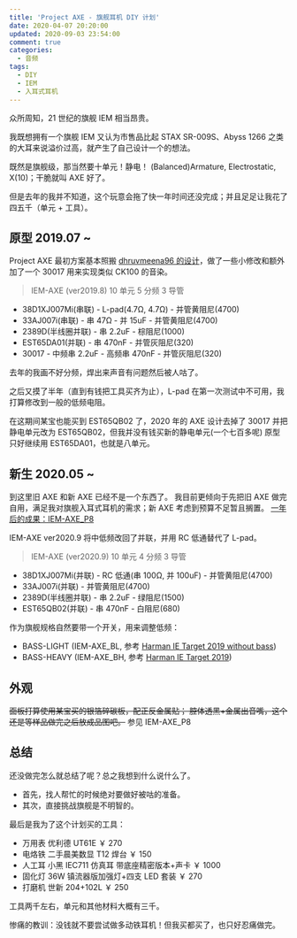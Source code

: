 ```yaml
---
title: 'Project AXE - 旗舰耳机 DIY 计划'
date: 2020-04-07 20:20:00
updated: 2020-09-03 23:54:00
comment: true
categories:
  - 音频
tags:
  - DIY
  - IEM
  - 入耳式耳机
---
```


众所周知，21 世纪的旗舰 IEM 相当昂贵。

我既想拥有一个旗舰 IEM 又认为市售品比起 STAX SR-009S、Abyss 1266 之类的大耳来说溢价过高，就产生了自己设计一个的想法。

<!-- more -->

既然是旗舰级，那当然要十单元！静电！
(Balanced)Armature, Electrostatic, X(10)；干脆就叫 AXE 好了。

但是去年的我并不知道，这个玩意会拖了快一年时间还没完成；并且足足让我花了四五千（单元 + 工具）。

## 原型 2019.07 ~

Project AXE 最初方案基本照搬 [dhruvmeena96 的设计](https://www.head-fi.org/threads/home-made-iems.430688/post-15070746)，做了一些小修改和额外加了一个 30017 用来实现类似 CK100 的音染。

> IEM-AXE (ver2019.8) 10 单元 5 分频 3 导管

- 38D1XJ007Mi(串联) - L-pad(4.7Ω, 4.7Ω) - 并管黄阻尼(4700)
- 33AJ007i(串联) - 串 47Ω - 并 15uF - 并管黄阻尼(4700)
- 2389D(半线圈并联) - 串 2.2uF - 棕阻尼(1000)
- EST65DA01(并联) - 串 470nF - 并管灰阻尼(320)
- 30017 - 中频串 2.2uF - 高频串 470nF - 并管灰阻尼(320)

去年的我画不好分频，焊出来声音有问题然后被人咕了。

之后又摸了半年（直到有钱把工具买齐为止），L-pad 在第一次测试中不可用，我打算修改到一般的低频电阻。

在这期间某宝也能买到 EST65QB02 了，2020 年的 AXE 设计去掉了 30017 并把静电单元改为 EST65QB02，但我并没有钱买新的静电单元(一个七百多呢) 原型只好继续用 EST65DA01，也就是八单元。

## 新生 2020.05 ~

到这里旧 AXE 和新 AXE 已经不是一个东西了。
我目前更倾向于先把旧 AXE 做完自用，满足我对旗舰入耳式耳机的需求；新 AXE 考虑到预算不足暂且搁置。
[一年后的成果：IEM-AXE_P8](https://kwaa.dev/p/project-axe-p8)

IEM-AXE ver2020.9 将中低频改回了并联，并用 RC 低通替代了 L-pad。

> IEM-AXE (ver2020.9) 10 单元 4 分频 3 导管

- 38D1XJ007Mi(并联) - RC 低通(串 100Ω, 并 100uF) - 并管黄阻尼(4700)
- 33AJ007i(并联) - 并管黄阻尼(4700)
- 2389D(半线圈并联) - 串 2.2uF - 绿阻尼(1500)
- EST65QB02(并联) - 串 470nF - 白阻尼(680)

作为旗舰规格自然要带一个开关，用来调整低频：

- BASS-LIGHT (IEM-AXE_BL, 参考 [Harman IE Target 2019 without bass](https://github.com/jaakkopasanen/AutoEq/blob/master/compensation/harman_in-ear_2019v2_wo_bass.png))
- BASS-HEAVY (IEM-AXE_BH, 参考 [Harman IE Target 2019](https://github.com/jaakkopasanen/AutoEq/blob/master/compensation/harman_in-ear_2019v2.png))

## 外观

~~面板打算使用某宝买的银箔碎碳板，配正反金属贴；
腔体透黑+金属出音嘴，这个还是等样品做完之后放成品图吧。~~ 参见 IEM-AXE_P8

## 总结

还没做完怎么就总结了呢？总之我想到什么说什么了。

- 首先，找人帮忙的时候绝对要做好被咕的准备。
- 其次，直接挑战旗舰是不明智的。

最后是我为了这个计划买的工具：

- 万用表 优利德 UT61E ￥ 270
- 电烙铁 二手晨美数显 T12 焊台 ￥ 150
- 人工耳 小黑 IEC711 仿真耳 带底座精密版本+声卡 ￥ 1000
- 固化灯 36W 镇流器版加强灯+四支 LED 套装 ￥ 270
- 打磨机 世新 204+102L ￥ 250

工具两千左右，单元和其他材料大概有三千。

惨痛的教训：没钱就不要尝试做多动铁耳机！但我买都买了，也只好忍痛做完。
